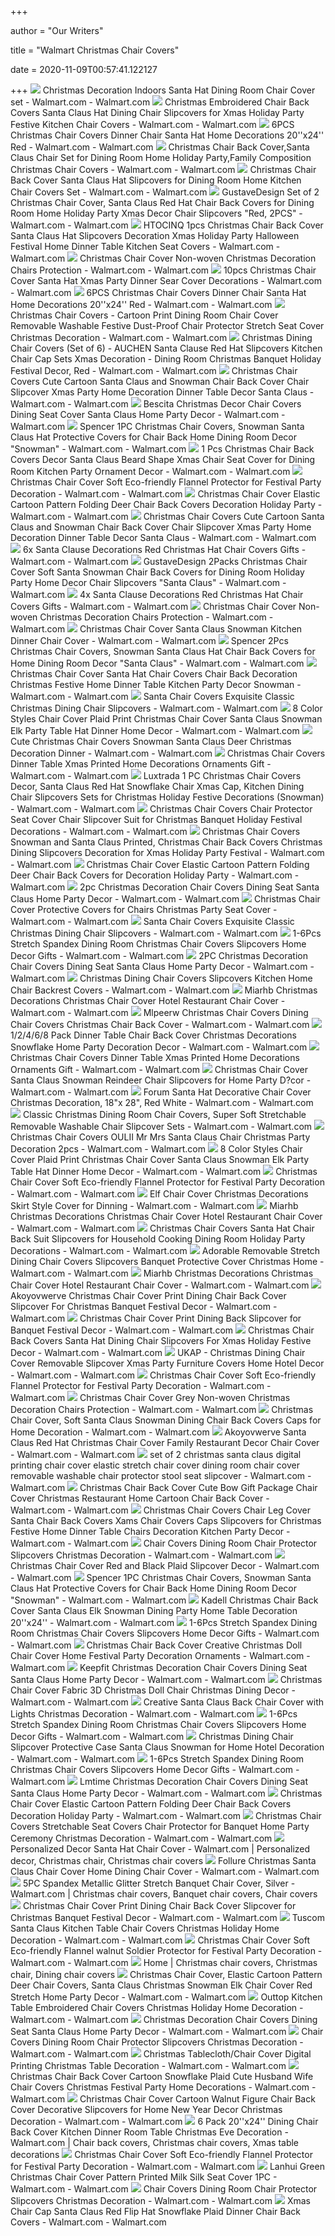 +++
        
author = "Our Writers"
        
title = "Walmart Christmas Chair Covers"
        
date = 2020-11-09T00:57:41.122127
        
+++
[ ![](https://i5.walmartimages.com/asr/a46a9e79-3db4-4edf-8fc8-cdab14fa5dbd_1.0c7cdb905eff9c5f619ca66eef95097a.jpeg?odnWidth=612&odnHeight=612&odnBg=ffffff)](https://i5.walmartimages.com/asr/a46a9e79-3db4-4edf-8fc8-cdab14fa5dbd_1.0c7cdb905eff9c5f619ca66eef95097a.jpeg?odnWidth=612&odnHeight=612&odnBg=ffffff) Christmas Decoration Indoors Santa Hat Dining Room Chair Cover set - Walmart.com  - Walmart.com
[ ![](https://i5.walmartimages.com/asr/a0a7b2ef-79dc-4bc6-b7e6-4678a3daf931_1.27e674a965f59bf2f75f4dda40fd4069.jpeg?odnWidth=612&odnHeight=612&odnBg=ffffff)](https://i5.walmartimages.com/asr/a0a7b2ef-79dc-4bc6-b7e6-4678a3daf931_1.27e674a965f59bf2f75f4dda40fd4069.jpeg?odnWidth=612&odnHeight=612&odnBg=ffffff) Christmas Embroidered Chair Back Covers Santa Claus Hat Dining Chair  Slipcovers for Xmas Holiday Party Festive Kitchen Chair Covers - Walmart.com  - Walmart.com
[ ![](https://i5.walmartimages.com/asr/103b8ca5-373f-41e0-b354-b284d0b5a94d_1.35097f6d62ec1fa77823d96c12cf729d.jpeg?odnWidth=612&odnHeight=612&odnBg=ffffff)](https://i5.walmartimages.com/asr/103b8ca5-373f-41e0-b354-b284d0b5a94d_1.35097f6d62ec1fa77823d96c12cf729d.jpeg?odnWidth=612&odnHeight=612&odnBg=ffffff) 6PCS Christmas Chair Covers Dinner Chair Santa Hat Home Decorations  20''x24'' Red - Walmart.com - Walmart.com
[ ![](https://i5.walmartimages.com/asr/1516a5ca-db01-47b0-9cb9-e8010ca02132.daaa0a0a59cf4f2769025b5074890d3c.jpeg?odnWidth=612&odnHeight=612&odnBg=ffffff)](https://i5.walmartimages.com/asr/1516a5ca-db01-47b0-9cb9-e8010ca02132.daaa0a0a59cf4f2769025b5074890d3c.jpeg?odnWidth=612&odnHeight=612&odnBg=ffffff) Christmas Chair Back Cover,Santa Claus Chair Set for Dining Room Home  Holiday Party,Family Composition Christmas Chair Covers - Walmart.com -  Walmart.com
[ ![](https://i5.walmartimages.com/asr/17feae7f-9d6b-442d-8b88-c727926eb79d_1.f2dc084467c8a276645ca69ee1df0bbd.jpeg?odnWidth=612&odnHeight=612&odnBg=ffffff)](https://i5.walmartimages.com/asr/17feae7f-9d6b-442d-8b88-c727926eb79d_1.f2dc084467c8a276645ca69ee1df0bbd.jpeg?odnWidth=612&odnHeight=612&odnBg=ffffff) Christmas Chair Back Cover Santa Claus Hat Slipcovers for Dining Room Home  Kitchen Chair Covers Set - Walmart.com - Walmart.com
[ ![](https://i5.walmartimages.com/asr/b2fe6c1b-5d7e-465a-a7cc-fe5bb9e32d2a_1.064a34dadf49a7dea5ab15648f4033b7.jpeg?odnWidth=612&odnHeight=612&odnBg=ffffff)](https://i5.walmartimages.com/asr/b2fe6c1b-5d7e-465a-a7cc-fe5bb9e32d2a_1.064a34dadf49a7dea5ab15648f4033b7.jpeg?odnWidth=612&odnHeight=612&odnBg=ffffff) GustaveDesign Set of 2 Christmas Chair Cover, Santa Claus Red Hat Chair  Back Covers for Dining Room Home Holiday Party Xmas Decor Chair Slipcovers  "Red, 2PCS" - Walmart.com - Walmart.com
[ ![](https://i5.walmartimages.com/asr/70ea768e-7db2-4b50-8868-2f3d75216e3d.d2cfc684feceec330077f0463c5a2fae.jpeg?odnWidth=612&odnHeight=612&odnBg=ffffff)](https://i5.walmartimages.com/asr/70ea768e-7db2-4b50-8868-2f3d75216e3d.d2cfc684feceec330077f0463c5a2fae.jpeg?odnWidth=612&odnHeight=612&odnBg=ffffff) HTOCINQ 1pcs Christmas Chair Back Cover Santa Claus Hat Slipcovers  Decoration Xmas Holiday Party Halloween Festival Home Dinner Table Kitchen  Seat Covers - Walmart.com - Walmart.com
[ ![](https://i5.walmartimages.com/asr/45ea4cf9-200e-43bc-afcc-e14da42dc2f5_1.b10e2b677edd8c79332c89edd32411eb.jpeg?odnWidth=612&odnHeight=612&odnBg=ffffff)](https://i5.walmartimages.com/asr/45ea4cf9-200e-43bc-afcc-e14da42dc2f5_1.b10e2b677edd8c79332c89edd32411eb.jpeg?odnWidth=612&odnHeight=612&odnBg=ffffff) Christmas Chair Cover Non-woven Christmas Decoration Chairs Protection -  Walmart.com - Walmart.com
[ ![](https://i5.walmartimages.com/asr/a9fc2a5c-f32c-4155-961b-d6413c912a9a_1.3a7dc8781c64edf8156f1307715006b1.jpeg?odnWidth=612&odnHeight=612&odnBg=ffffff)](https://i5.walmartimages.com/asr/a9fc2a5c-f32c-4155-961b-d6413c912a9a_1.3a7dc8781c64edf8156f1307715006b1.jpeg?odnWidth=612&odnHeight=612&odnBg=ffffff) 10pcs Christmas Chair Cover Santa Hat Xmas Party Dinner Sear Cover  Decorations - Walmart.com - Walmart.com
[ ![](https://i5.walmartimages.com/asr/07af1ff9-d1cd-4526-ae6d-2fc6ab487d3d_1.f6c7467d85b30b1fe027e6db7b446a28.jpeg)](https://i5.walmartimages.com/asr/07af1ff9-d1cd-4526-ae6d-2fc6ab487d3d_1.f6c7467d85b30b1fe027e6db7b446a28.jpeg) 6PCS Christmas Chair Covers Dinner Chair Santa Hat Home Decorations  20''x24'' Red - Walmart.com - Walmart.com
[ ![](https://i5.walmartimages.com/asr/36cecc92-3ce1-4a8e-9a06-0df969fd5929_1.e0aa90c5429511f89954edc11355c1b4.jpeg?odnWidth=612&odnHeight=612&odnBg=ffffff)](https://i5.walmartimages.com/asr/36cecc92-3ce1-4a8e-9a06-0df969fd5929_1.e0aa90c5429511f89954edc11355c1b4.jpeg?odnWidth=612&odnHeight=612&odnBg=ffffff) Christmas Chair Covers - Cartoon Print Dining Room Chair Cover Removable  Washable Festive Dust-Proof Chair Protector Stretch Seat Cover Christmas  Decoration - Walmart.com - Walmart.com
[ ![](https://i5.walmartimages.com/asr/b53d5746-6b85-4bea-9512-1fb5d30dedce_1.5fc550c10ac7cdc1779495bde5449b3a.jpeg?odnWidth=612&odnHeight=612&odnBg=ffffff)](https://i5.walmartimages.com/asr/b53d5746-6b85-4bea-9512-1fb5d30dedce_1.5fc550c10ac7cdc1779495bde5449b3a.jpeg?odnWidth=612&odnHeight=612&odnBg=ffffff) Christmas Dining Chair Covers (Set of 6) - AUCHEN Santa Clause Red Hat  Slipcovers Kitchen Chair Cap Sets Xmas Decoration - Dining Room Christmas  Banquet Holiday Festival Decor, Red - Walmart.com - Walmart.com
[ ![](https://i5.walmartimages.com/asr/0198eec8-996d-4f35-a908-9d87159c0164_1.8070d204f4827ada563357c511d47429.jpeg?odnWidth=612&odnHeight=612&odnBg=ffffff)](https://i5.walmartimages.com/asr/0198eec8-996d-4f35-a908-9d87159c0164_1.8070d204f4827ada563357c511d47429.jpeg?odnWidth=612&odnHeight=612&odnBg=ffffff) Christmas Chair Covers Cute Cartoon Santa Claus and Snowman Chair Back Cover  Chair Slipcover Xmas Party Home Decoration Dinner Table Decor Santa Claus -  Walmart.com - Walmart.com
[ ![](https://i5.walmartimages.com/asr/4565af72-0b6a-42b3-a94d-64e3b2671c47.0d547bd88e92e9c7bae0be92509a0ced.jpeg?odnWidth=612&odnHeight=612&odnBg=ffffff)](https://i5.walmartimages.com/asr/4565af72-0b6a-42b3-a94d-64e3b2671c47.0d547bd88e92e9c7bae0be92509a0ced.jpeg?odnWidth=612&odnHeight=612&odnBg=ffffff) Bescita Christmas Decor Chair Covers Dining Seat Cover Santa Claus Home  Party Decor - Walmart.com - Walmart.com
[ ![](https://i5.walmartimages.com/asr/27a415cd-b311-4cf9-83bb-230a119957b9_1.4badc8a38d603d1d48dad126d2e19460.jpeg?odnWidth=612&odnHeight=612&odnBg=ffffff)](https://i5.walmartimages.com/asr/27a415cd-b311-4cf9-83bb-230a119957b9_1.4badc8a38d603d1d48dad126d2e19460.jpeg?odnWidth=612&odnHeight=612&odnBg=ffffff) Spencer 1PC Christmas Chair Covers, Snowman Santa Claus Hat Protective  Covers for Chair Back Home Dining Room Decor "Snowman" - Walmart.com -  Walmart.com
[ ![](https://i5.walmartimages.com/asr/27fb1096-4831-4bfc-9c6b-dc2fd2520113_1.a09f709bb1e28e6f5e6ee123a75a5bf9.jpeg?odnWidth=612&odnHeight=612&odnBg=ffffff)](https://i5.walmartimages.com/asr/27fb1096-4831-4bfc-9c6b-dc2fd2520113_1.a09f709bb1e28e6f5e6ee123a75a5bf9.jpeg?odnWidth=612&odnHeight=612&odnBg=ffffff) 1 Pcs Christmas Chair Back Covers Decor Santa Claus Beard Shape Xmas Chair  Seat Cover for Dining Room Kitchen Party Ornament Decor - Walmart.com -  Walmart.com
[ ![](https://i5.walmartimages.com/asr/7e960bcd-000f-46fc-a75e-36fb0765644f.d5cce110cd266e158ee627414269b81a.jpeg?odnWidth=612&odnHeight=612&odnBg=ffffff)](https://i5.walmartimages.com/asr/7e960bcd-000f-46fc-a75e-36fb0765644f.d5cce110cd266e158ee627414269b81a.jpeg?odnWidth=612&odnHeight=612&odnBg=ffffff) Christmas Chair Cover Soft Eco-friendly Flannel Protector for Festival  Party Decoration - Walmart.com - Walmart.com
[ ![](https://i5.walmartimages.com/asr/d051ae55-8abe-44f6-b661-f6bd6c07d8fb_1.02a7c19ace5bbe444b44dc35c6f05638.jpeg?odnWidth=612&odnHeight=612&odnBg=ffffff)](https://i5.walmartimages.com/asr/d051ae55-8abe-44f6-b661-f6bd6c07d8fb_1.02a7c19ace5bbe444b44dc35c6f05638.jpeg?odnWidth=612&odnHeight=612&odnBg=ffffff) Christmas Chair Cover Elastic Cartoon Pattern Folding Deer Chair Back Covers  Decoration Holiday Party - Walmart.com - Walmart.com
[ ![](https://i5.walmartimages.com/asr/0f56edb1-3a12-4f48-bd54-97d3e8cf1363_1.5978eb447f29d348c5af9df389e4b73d.jpeg?odnWidth=612&odnHeight=612&odnBg=ffffff)](https://i5.walmartimages.com/asr/0f56edb1-3a12-4f48-bd54-97d3e8cf1363_1.5978eb447f29d348c5af9df389e4b73d.jpeg?odnWidth=612&odnHeight=612&odnBg=ffffff) Christmas Chair Covers Cute Cartoon Santa Claus and Snowman Chair Back Cover  Chair Slipcover Xmas Party Home Decoration Dinner Table Decor Santa Claus -  Walmart.com - Walmart.com
[ ![](https://i5.walmartimages.com/asr/7ab791af-0dfa-47b6-aa5b-89e5ab28b5a2_1.fa3c65a52ded2e70d476032092a3ff8b.jpeg)](https://i5.walmartimages.com/asr/7ab791af-0dfa-47b6-aa5b-89e5ab28b5a2_1.fa3c65a52ded2e70d476032092a3ff8b.jpeg) 6x Santa Clause Decorations Red Christmas Hat Chair Covers Gifts - Walmart.com  - Walmart.com
[ ![](https://i5.walmartimages.com/asr/5512eca7-92fe-4264-a0eb-a2d56d2099a5_1.eb773268cd898d19962ad4a3dc909c3b.jpeg?odnWidth=612&odnHeight=612&odnBg=ffffff)](https://i5.walmartimages.com/asr/5512eca7-92fe-4264-a0eb-a2d56d2099a5_1.eb773268cd898d19962ad4a3dc909c3b.jpeg?odnWidth=612&odnHeight=612&odnBg=ffffff) GustaveDesign 2Packs Christmas Chair Cover Soft Santa Snowman Chair Back  Covers for Dining Room Holiday Party Home Decor Chair Slipcovers "Santa  Claus" - Walmart.com - Walmart.com
[ ![](https://i5.walmartimages.com/asr/2bb03148-d279-4222-bf3f-84a425ff7447_1.d19ba614146951064c67e36a2bcc317f.jpeg?odnWidth=612&odnHeight=612&odnBg=ffffff)](https://i5.walmartimages.com/asr/2bb03148-d279-4222-bf3f-84a425ff7447_1.d19ba614146951064c67e36a2bcc317f.jpeg?odnWidth=612&odnHeight=612&odnBg=ffffff) 4x Santa Clause Decorations Red Christmas Hat Chair Covers Gifts - Walmart.com  - Walmart.com
[ ![](https://i5.walmartimages.com/asr/3da855a3-f296-449f-be33-14126e8bb6e4_1.2ab6acdc929de873fcde0d76c6c97eb9.jpeg?odnWidth=612&odnHeight=612&odnBg=ffffff)](https://i5.walmartimages.com/asr/3da855a3-f296-449f-be33-14126e8bb6e4_1.2ab6acdc929de873fcde0d76c6c97eb9.jpeg?odnWidth=612&odnHeight=612&odnBg=ffffff) Christmas Chair Cover Non-woven Christmas Decoration Chairs Protection -  Walmart.com - Walmart.com
[ ![](https://i5.walmartimages.com/asr/1ab10f7a-9e04-44b5-a7e8-15801f0bb8d7.575654dea43dee12427afd4e3b20b1a5.jpeg?odnWidth=612&odnHeight=612&odnBg=ffffff)](https://i5.walmartimages.com/asr/1ab10f7a-9e04-44b5-a7e8-15801f0bb8d7.575654dea43dee12427afd4e3b20b1a5.jpeg?odnWidth=612&odnHeight=612&odnBg=ffffff) Christmas Chair Cover Santa Claus Snowman Kitchen Dinner Chair Cover -  Walmart.com - Walmart.com
[ ![](https://i5.walmartimages.com/asr/767470ba-4617-4312-b23b-b1e8dd026cfe_1.b7dd5f0e346d5a2f9298352ddc8816ed.jpeg?odnWidth=2000&odnHeight=2000&odnBg=ffffff)](https://i5.walmartimages.com/asr/767470ba-4617-4312-b23b-b1e8dd026cfe_1.b7dd5f0e346d5a2f9298352ddc8816ed.jpeg?odnWidth=2000&odnHeight=2000&odnBg=ffffff) Spencer 2Pcs Christmas Chair Covers, Snowman Santa Claus Hat Chair Back  Covers for Home Dining Room Decor "Santa Claus" - Walmart.com - Walmart.com
[ ![](https://i5.walmartimages.com/asr/546d43c4-287d-4c16-bcc8-0b2071cf4dbe_1.6c2d7a1227b8b24852bbcbb70ca8cc34.jpeg?odnWidth=612&odnHeight=612&odnBg=ffffff)](https://i5.walmartimages.com/asr/546d43c4-287d-4c16-bcc8-0b2071cf4dbe_1.6c2d7a1227b8b24852bbcbb70ca8cc34.jpeg?odnWidth=612&odnHeight=612&odnBg=ffffff) Christmas Chair Cover Santa Hat Chair Covers Chair Back Decoration Christmas  Festive Home Dinner Table Kitchen Party Decor Snowman - Walmart.com -  Walmart.com
[ ![](https://i5.walmartimages.com/asr/32d7cbe6-5611-413f-8e43-cf22c2727103.b6b91645114144f0968cd5a98c181516.jpeg?odnWidth=612&odnHeight=612&odnBg=ffffff)](https://i5.walmartimages.com/asr/32d7cbe6-5611-413f-8e43-cf22c2727103.b6b91645114144f0968cd5a98c181516.jpeg?odnWidth=612&odnHeight=612&odnBg=ffffff) Santa Chair Covers Exquisite Classic Christmas Dining Chair Slipcovers -  Walmart.com - Walmart.com
[ ![](https://i5.walmartimages.com/asr/e3c0a7a6-cc29-439a-a4bb-9e0f581795fc_1.7e33978bb1a8730adfb3aff480cd1dbf.jpeg?odnWidth=612&odnHeight=612&odnBg=ffffff)](https://i5.walmartimages.com/asr/e3c0a7a6-cc29-439a-a4bb-9e0f581795fc_1.7e33978bb1a8730adfb3aff480cd1dbf.jpeg?odnWidth=612&odnHeight=612&odnBg=ffffff) 8 Color Styles Chair Cover Plaid Print Christmas Chair Cover Santa Claus  Snowman Elk Party Table Hat Dinner Home Decor - Walmart.com - Walmart.com
[ ![](https://i5.walmartimages.com/asr/7501f64c-5719-4574-aa0a-107252133e49_1.6eeecff4882a1446c42395c504bd6d58.jpeg?odnWidth=612&odnHeight=612&odnBg=ffffff)](https://i5.walmartimages.com/asr/7501f64c-5719-4574-aa0a-107252133e49_1.6eeecff4882a1446c42395c504bd6d58.jpeg?odnWidth=612&odnHeight=612&odnBg=ffffff) Cute Christmas Chair Covers Snowman Santa Claus Deer Christmas Decoration  Dinner - Walmart.com - Walmart.com
[ ![](https://i5.walmartimages.com/asr/50c1e921-0b51-40cd-8c96-4b0cea04a336.78b88d4c8d308bbb10a571d1c9975cee.jpeg?odnWidth=612&odnHeight=612&odnBg=ffffff)](https://i5.walmartimages.com/asr/50c1e921-0b51-40cd-8c96-4b0cea04a336.78b88d4c8d308bbb10a571d1c9975cee.jpeg?odnWidth=612&odnHeight=612&odnBg=ffffff) Christmas Chair Covers Dinner Table Xmas Printed Home Decorations Ornaments  Gift - Walmart.com - Walmart.com
[ ![](https://i5.walmartimages.com/asr/a15c38cc-751a-4592-91da-6e31c868750d_1.a919db746870783198a4e8985b68d4eb.jpeg?odnWidth=612&odnHeight=612&odnBg=ffffff)](https://i5.walmartimages.com/asr/a15c38cc-751a-4592-91da-6e31c868750d_1.a919db746870783198a4e8985b68d4eb.jpeg?odnWidth=612&odnHeight=612&odnBg=ffffff) Luxtrada 1 PC Christmas Chair Covers Decor, Santa Claus Red Hat Snowflake Chair  Xmas Cap, Kitchen Dining Chair Slipcovers Sets for Christmas Holiday  Festive Decorations (Snowman) - Walmart.com - Walmart.com
[ ![](https://i5.walmartimages.com/asr/33a5ce19-482c-4c7d-9a09-db76ceefc919.ae7ed451dde808ce9afda4e9df88606d.jpeg?odnWidth=612&odnHeight=612&odnBg=ffffff)](https://i5.walmartimages.com/asr/33a5ce19-482c-4c7d-9a09-db76ceefc919.ae7ed451dde808ce9afda4e9df88606d.jpeg?odnWidth=612&odnHeight=612&odnBg=ffffff) Christmas Chair Covers Chair Protector Seat Cover Chair Slipcover Suit for  Christmas Banquet Holiday Festival Decorations - Walmart.com - Walmart.com
[ ![](https://i5.walmartimages.com/asr/833f20b4-644e-4734-86d2-6de6941f2e50_1.b4f9d400fe068ac7cfb94619efa5d894.jpeg?odnWidth=612&odnHeight=612&odnBg=ffffff)](https://i5.walmartimages.com/asr/833f20b4-644e-4734-86d2-6de6941f2e50_1.b4f9d400fe068ac7cfb94619efa5d894.jpeg?odnWidth=612&odnHeight=612&odnBg=ffffff) Christmas Chair Covers Snowman and Santa Claus Printed, Christmas Chair  Back Covers Christmas Dining Slipcovers Decoration for Xmas Holiday Party  Festival - Walmart.com - Walmart.com
[ ![](https://i5.walmartimages.com/asr/a995abdd-6056-4c7c-ba5d-61753a95f9d9.8b78340f86ba1a16cf6b05dced862949.jpeg?odnWidth=612&odnHeight=612&odnBg=ffffff)](https://i5.walmartimages.com/asr/a995abdd-6056-4c7c-ba5d-61753a95f9d9.8b78340f86ba1a16cf6b05dced862949.jpeg?odnWidth=612&odnHeight=612&odnBg=ffffff) Christmas Chair Cover Elastic Cartoon Pattern Folding Deer Chair Back Covers  for Decoration Holiday Party - Walmart.com - Walmart.com
[ ![](https://i5.walmartimages.com/asr/14240de8-3a06-4aea-98d6-cd74bb019464_1.25290b9afb2049725502fbf1854f0a3e.jpeg?odnWidth=612&odnHeight=612&odnBg=ffffff)](https://i5.walmartimages.com/asr/14240de8-3a06-4aea-98d6-cd74bb019464_1.25290b9afb2049725502fbf1854f0a3e.jpeg?odnWidth=612&odnHeight=612&odnBg=ffffff) 2pc Christmas Decoration Chair Covers Dining Seat Santa Claus Home Party  Decor - Walmart.com - Walmart.com
[ ![](https://i5.walmartimages.com/asr/be7faab6-4cbf-4669-b18d-fac42a1e2a5f_1.ec349d10a40dc7cf7899baa0cddf39f4.jpeg?odnWidth=612&odnHeight=612&odnBg=ffffff)](https://i5.walmartimages.com/asr/be7faab6-4cbf-4669-b18d-fac42a1e2a5f_1.ec349d10a40dc7cf7899baa0cddf39f4.jpeg?odnWidth=612&odnHeight=612&odnBg=ffffff) Christmas Chair Cover Protective Covers for Chairs Christmas Party Seat  Cover - Walmart.com - Walmart.com
[ ![](https://i5.walmartimages.com/asr/583f9dff-6b00-4baa-9166-a673a9f0de05.d8ee545cd8d3bffbd0832107c63dba10.jpeg?odnWidth=612&odnHeight=612&odnBg=ffffff)](https://i5.walmartimages.com/asr/583f9dff-6b00-4baa-9166-a673a9f0de05.d8ee545cd8d3bffbd0832107c63dba10.jpeg?odnWidth=612&odnHeight=612&odnBg=ffffff) Santa Chair Covers Exquisite Classic Christmas Dining Chair Slipcovers -  Walmart.com - Walmart.com
[ ![](https://i5.walmartimages.com/asr/ca7352d0-e709-45f2-80cd-d24417742f0b.1e555c1ef0e3a01e89d08e1ffce55001.jpeg?odnWidth=612&odnHeight=612&odnBg=ffffff)](https://i5.walmartimages.com/asr/ca7352d0-e709-45f2-80cd-d24417742f0b.1e555c1ef0e3a01e89d08e1ffce55001.jpeg?odnWidth=612&odnHeight=612&odnBg=ffffff) 1-6Pcs Stretch Spandex Dining Room Christmas Chair Covers Slipcovers Home  Decor Gifts - Walmart.com - Walmart.com
[ ![](https://i5.walmartimages.com/asr/80d6e251-3893-4445-a903-c12defaf2e74.022da7c4ba7d950ee17ff29ef3dc8d61.jpeg?odnWidth=612&odnHeight=612&odnBg=ffffff)](https://i5.walmartimages.com/asr/80d6e251-3893-4445-a903-c12defaf2e74.022da7c4ba7d950ee17ff29ef3dc8d61.jpeg?odnWidth=612&odnHeight=612&odnBg=ffffff) 2PC Christmas Decoration Chair Covers Dining Seat Santa Claus Home Party  Decor - Walmart.com - Walmart.com
[ ![](https://i5.walmartimages.com/asr/b4baf3fb-83c5-4007-9307-d693d3398d51_1.cc2abdd549f2e8559f356bed64c52678.jpeg?odnWidth=612&odnHeight=612&odnBg=ffffff)](https://i5.walmartimages.com/asr/b4baf3fb-83c5-4007-9307-d693d3398d51_1.cc2abdd549f2e8559f356bed64c52678.jpeg?odnWidth=612&odnHeight=612&odnBg=ffffff) Christmas Dining Chair Covers Slipcovers Kitchen Home Chair Backrest Covers  - Walmart.com - Walmart.com
[ ![](https://i5.walmartimages.com/asr/43a8da9c-92fa-4123-9dfc-b1fb7714c624.a8fb084e9e841dbe3b835b62229d83f4.jpeg?odnWidth=612&odnHeight=612&odnBg=ffffff)](https://i5.walmartimages.com/asr/43a8da9c-92fa-4123-9dfc-b1fb7714c624.a8fb084e9e841dbe3b835b62229d83f4.jpeg?odnWidth=612&odnHeight=612&odnBg=ffffff) Miarhb Christmas Decorations Christmas Chair Cover Hotel Restaurant Chair  Cover - Walmart.com - Walmart.com
[ ![](https://i5.walmartimages.com/asr/62566a7a-a1d1-4534-a931-87fa7bd3e57c.446e561838f41c068f89e603f010abce.jpeg?odnWidth=612&odnHeight=612&odnBg=ffffff)](https://i5.walmartimages.com/asr/62566a7a-a1d1-4534-a931-87fa7bd3e57c.446e561838f41c068f89e603f010abce.jpeg?odnWidth=612&odnHeight=612&odnBg=ffffff) Mlpeerw Christmas Chair Covers Dining Chair Covers Christmas Chair Back  Cover - Walmart.com - Walmart.com
[ ![](https://i5.walmartimages.com/asr/6b332249-dff9-4abb-89fe-f762816d739a.a1e0ee867f755f762379b6f387afd400.jpeg?odnWidth=612&odnHeight=612&odnBg=ffffff)](https://i5.walmartimages.com/asr/6b332249-dff9-4abb-89fe-f762816d739a.a1e0ee867f755f762379b6f387afd400.jpeg?odnWidth=612&odnHeight=612&odnBg=ffffff) 1/2/4/6/8 Pack Dinner Table Chair Back Cover Christmas Decorations  Snowflake Home Party Decoration Decor - Walmart.com - Walmart.com
[ ![](https://i5.walmartimages.com/asr/95b57c71-8033-4a18-8c72-c67929ded739.cfb1a6f4c319c0d3071d63205b07c16f.jpeg?odnWidth=612&odnHeight=612&odnBg=ffffff)](https://i5.walmartimages.com/asr/95b57c71-8033-4a18-8c72-c67929ded739.cfb1a6f4c319c0d3071d63205b07c16f.jpeg?odnWidth=612&odnHeight=612&odnBg=ffffff) Christmas Chair Covers Dinner Table Xmas Printed Home Decorations Ornaments  Gift - Walmart.com - Walmart.com
[ ![](https://i5.walmartimages.com/asr/0c39156d-b58a-4198-8b96-964b02ca9492.a80e7eac2c51d83af4834402f3539c35.jpeg?odnWidth=612&odnHeight=612&odnBg=ffffff)](https://i5.walmartimages.com/asr/0c39156d-b58a-4198-8b96-964b02ca9492.a80e7eac2c51d83af4834402f3539c35.jpeg?odnWidth=612&odnHeight=612&odnBg=ffffff) Christmas Chair Cover Santa Claus Snowman Reindeer Chair Slipcovers for  Home Party D?cor - Walmart.com - Walmart.com
[ ![](https://i5.walmartimages.com/asr/c74dc1be-ffaf-467b-b452-49fc22e928b8_1.80aa59ac6fe4cf5922445a845811e74a.jpeg)](https://i5.walmartimages.com/asr/c74dc1be-ffaf-467b-b452-49fc22e928b8_1.80aa59ac6fe4cf5922445a845811e74a.jpeg) Forum Santa Hat Decorative Chair Cover Christmas Decoration, 18"x 28", Red  White - Walmart.com - Walmart.com
[ ![](https://i5.walmartimages.com/asr/128757ba-ab19-4ada-ab97-8b5184a89b87.576b8444d783a5d366334084ea96bceb.jpeg?odnWidth=612&odnHeight=612&odnBg=ffffff)](https://i5.walmartimages.com/asr/128757ba-ab19-4ada-ab97-8b5184a89b87.576b8444d783a5d366334084ea96bceb.jpeg?odnWidth=612&odnHeight=612&odnBg=ffffff) Classic Christmas Dining Room Chair Covers, Super Soft Stretchable  Removable Washable Chair Slipcover Sets - Walmart.com - Walmart.com
[ ![](https://i5.walmartimages.com/asr/d07af325-edf7-4af0-885d-4a49c9ee1a24_1.9b40fe7b86fd248118085a1a12306e41.jpeg?odnWidth=612&odnHeight=612&odnBg=ffffff)](https://i5.walmartimages.com/asr/d07af325-edf7-4af0-885d-4a49c9ee1a24_1.9b40fe7b86fd248118085a1a12306e41.jpeg?odnWidth=612&odnHeight=612&odnBg=ffffff) Christmas Chair Covers OULII Mr Mrs Santa Claus Chair Christmas Party  Decoration 2pcs - Walmart.com - Walmart.com
[ ![](https://i5.walmartimages.com/asr/e12f5b67-f7ca-446b-a395-3a8b64dec039.96ca63ba28d422e57cb1e3969e46c454.jpeg?odnWidth=612&odnHeight=612&odnBg=ffffff)](https://i5.walmartimages.com/asr/e12f5b67-f7ca-446b-a395-3a8b64dec039.96ca63ba28d422e57cb1e3969e46c454.jpeg?odnWidth=612&odnHeight=612&odnBg=ffffff) 8 Color Styles Chair Cover Plaid Print Christmas Chair Cover Santa Claus  Snowman Elk Party Table Hat Dinner Home Decor - Walmart.com - Walmart.com
[ ![](https://i5.walmartimages.com/asr/6feb5c1f-02e5-4e13-b730-d162459133f9.75e8a1ebec8acb1799b3f17887103dac.jpeg?odnWidth=612&odnHeight=612&odnBg=ffffff)](https://i5.walmartimages.com/asr/6feb5c1f-02e5-4e13-b730-d162459133f9.75e8a1ebec8acb1799b3f17887103dac.jpeg?odnWidth=612&odnHeight=612&odnBg=ffffff) Christmas Chair Cover Soft Eco-friendly Flannel Protector for Festival  Party Decoration - Walmart.com - Walmart.com
[ ![](https://i5.walmartimages.com/asr/b6945843-3607-4a11-ad75-c1192cb0a564_1.34bbd748979bd640751ab6e99e12bf46.jpeg?odnWidth=612&odnHeight=612&odnBg=ffffff)](https://i5.walmartimages.com/asr/b6945843-3607-4a11-ad75-c1192cb0a564_1.34bbd748979bd640751ab6e99e12bf46.jpeg?odnWidth=612&odnHeight=612&odnBg=ffffff) Elf Chair Cover Christmas Decorations Skirt Style Cover for Dinning -  Walmart.com - Walmart.com
[ ![](https://i5.walmartimages.com/asr/f8c3db6a-d2c5-485d-8320-56186ee427c0.c85a376d3ce98f465b03a9525d4a0d74.jpeg?odnWidth=612&odnHeight=612&odnBg=ffffff)](https://i5.walmartimages.com/asr/f8c3db6a-d2c5-485d-8320-56186ee427c0.c85a376d3ce98f465b03a9525d4a0d74.jpeg?odnWidth=612&odnHeight=612&odnBg=ffffff) Miarhb Christmas Decorations Christmas Chair Cover Hotel Restaurant Chair  Cover - Walmart.com - Walmart.com
[ ![](https://i5.walmartimages.com/asr/cfd0b81b-c8f2-42ba-a926-a1c34446d772.c7b2972da8a6193a9d6dcc63d2c26490.jpeg?odnWidth=612&odnHeight=612&odnBg=ffffff)](https://i5.walmartimages.com/asr/cfd0b81b-c8f2-42ba-a926-a1c34446d772.c7b2972da8a6193a9d6dcc63d2c26490.jpeg?odnWidth=612&odnHeight=612&odnBg=ffffff) Christmas Chair Covers Santa Hat Chair Back Suit Slipcovers for Household  Cooking Dining Room Holiday Party Decorations - Walmart.com - Walmart.com
[ ![](https://i5.walmartimages.com/asr/97fd114d-e954-450e-9ca8-2fd8faeaac0a.a04372efbe07385d7a16f886e7248f49.jpeg?odnWidth=612&odnHeight=612&odnBg=ffffff)](https://i5.walmartimages.com/asr/97fd114d-e954-450e-9ca8-2fd8faeaac0a.a04372efbe07385d7a16f886e7248f49.jpeg?odnWidth=612&odnHeight=612&odnBg=ffffff) Adorable Removable Stretch Dining Chair Covers Slipcovers Banquet  Protective Cover Christmas Home - Walmart.com - Walmart.com
[ ![](https://i5.walmartimages.com/asr/756fdf0a-7182-4256-8798-9d398e60ca4a.4a81c17ca49ec25ee3ddd10470256eb1.jpeg?odnWidth=612&odnHeight=612&odnBg=ffffff)](https://i5.walmartimages.com/asr/756fdf0a-7182-4256-8798-9d398e60ca4a.4a81c17ca49ec25ee3ddd10470256eb1.jpeg?odnWidth=612&odnHeight=612&odnBg=ffffff) Miarhb Christmas Decorations Christmas Chair Cover Hotel Restaurant Chair  Cover - Walmart.com - Walmart.com
[ ![](https://i5.walmartimages.com/asr/2fc75bdd-e800-4128-bc62-f28874fcf0b8.a8b22b4f851cdf1f9fdd45ea9a7a1a70.jpeg?odnWidth=612&odnHeight=612&odnBg=ffffff)](https://i5.walmartimages.com/asr/2fc75bdd-e800-4128-bc62-f28874fcf0b8.a8b22b4f851cdf1f9fdd45ea9a7a1a70.jpeg?odnWidth=612&odnHeight=612&odnBg=ffffff) Akoyovwerve Christmas Chair Cover Print Dining Chair Back Cover Slipcover  For Christmas Banquet Festival Decor - Walmart.com - Walmart.com
[ ![](https://i5.walmartimages.com/asr/e4705bce-2a1e-4d91-8d69-d7c714caf4a9.467521ccba622083001efa764edad1c6.jpeg?odnWidth=612&odnHeight=612&odnBg=ffffff)](https://i5.walmartimages.com/asr/e4705bce-2a1e-4d91-8d69-d7c714caf4a9.467521ccba622083001efa764edad1c6.jpeg?odnWidth=612&odnHeight=612&odnBg=ffffff) Christmas Chair Cover Print Dining Back Slipcover for Banquet Festival  Decor - Walmart.com - Walmart.com
[ ![](https://i5.walmartimages.com/asr/b7cfef8c-ff98-40bf-b7f6-c626662cee32_1.d8cef2484b2698f5f562119e5decf016.jpeg?odnWidth=612&odnHeight=612&odnBg=ffffff)](https://i5.walmartimages.com/asr/b7cfef8c-ff98-40bf-b7f6-c626662cee32_1.d8cef2484b2698f5f562119e5decf016.jpeg?odnWidth=612&odnHeight=612&odnBg=ffffff) Christmas Chair Back Covers Santa Hat Dining Chair Slipcovers For Xmas  Holiday Festive Decor - Walmart.com - Walmart.com
[ ![](https://i5.walmartimages.com/asr/baea4aa9-c7c0-4488-bf3c-283a74d8c219.8cf5f35e210b97ed991bf2562500e481.jpeg?odnWidth=612&odnHeight=612&odnBg=ffffff)](https://i5.walmartimages.com/asr/baea4aa9-c7c0-4488-bf3c-283a74d8c219.8cf5f35e210b97ed991bf2562500e481.jpeg?odnWidth=612&odnHeight=612&odnBg=ffffff) UKAP - Christmas Dining Chair Cover Removable Slipcover Xmas Party  Furniture Covers Home Hotel Decor - Walmart.com - Walmart.com
[ ![](https://i5.walmartimages.com/asr/ba5773ef-eded-4cff-a36c-7dd314d1c21d.9717faa1461ead338766cf1897a8145b.jpeg?odnWidth=612&odnHeight=612&odnBg=ffffff)](https://i5.walmartimages.com/asr/ba5773ef-eded-4cff-a36c-7dd314d1c21d.9717faa1461ead338766cf1897a8145b.jpeg?odnWidth=612&odnHeight=612&odnBg=ffffff) Christmas Chair Cover Soft Eco-friendly Flannel Protector for Festival  Party Decoration - Walmart.com - Walmart.com
[ ![](https://i5.walmartimages.com/asr/a172718d-9cfd-4405-bc05-c58eb72939b3_1.e4317fc14f3c02574bba9847ed7b23e4.jpeg?odnWidth=612&odnHeight=612&odnBg=ffffff)](https://i5.walmartimages.com/asr/a172718d-9cfd-4405-bc05-c58eb72939b3_1.e4317fc14f3c02574bba9847ed7b23e4.jpeg?odnWidth=612&odnHeight=612&odnBg=ffffff) Christmas Chair Cover Grey Non-woven Christmas Decoration Chairs Protection  - Walmart.com - Walmart.com
[ ![](https://i5.walmartimages.com/asr/a6d8cde4-7974-4e8d-ae4e-ef7b196ec11e.df4f24e000d7857dde1ede10c356a83a.jpeg?odnWidth=612&odnHeight=612&odnBg=ffffff)](https://i5.walmartimages.com/asr/a6d8cde4-7974-4e8d-ae4e-ef7b196ec11e.df4f24e000d7857dde1ede10c356a83a.jpeg?odnWidth=612&odnHeight=612&odnBg=ffffff) Christmas Chair Cover, Soft Santa Claus Snowman Dining Chair Back Covers  Caps for Home Decoration - Walmart.com - Walmart.com
[ ![](https://i5.walmartimages.com/asr/9bac950f-87ff-40ec-a6ca-602a19e691bb.c3678d9c8cd17cf2ff74f41d48700538.jpeg?odnWidth=612&odnHeight=612&odnBg=ffffff)](https://i5.walmartimages.com/asr/9bac950f-87ff-40ec-a6ca-602a19e691bb.c3678d9c8cd17cf2ff74f41d48700538.jpeg?odnWidth=612&odnHeight=612&odnBg=ffffff) Akoyovwerve Santa Claus Red Hat Christmas Chair Cover Family Restaurant  Decor Chair Cover - Walmart.com - Walmart.com
[ ![](https://i5.walmartimages.com/asr/c72cb01d-4f56-4c0e-9dd8-083957356029_1.67796209586aa30868a6a7a0759b60fe.jpeg?odnWidth=612&odnHeight=612&odnBg=ffffff)](https://i5.walmartimages.com/asr/c72cb01d-4f56-4c0e-9dd8-083957356029_1.67796209586aa30868a6a7a0759b60fe.jpeg?odnWidth=612&odnHeight=612&odnBg=ffffff) set of 2 christmas santa claus digital printing chair cover elastic stretch chair  cover dining room chair cover removable washable chair protector stool seat  slipcover - Walmart.com - Walmart.com
[ ![](https://i5.walmartimages.com/asr/880a08f2-0860-4c13-b33b-11b3e080e3cc.fa221a5251d46e259ef7097d40431b18.jpeg?odnWidth=612&odnHeight=612&odnBg=ffffff)](https://i5.walmartimages.com/asr/880a08f2-0860-4c13-b33b-11b3e080e3cc.fa221a5251d46e259ef7097d40431b18.jpeg?odnWidth=612&odnHeight=612&odnBg=ffffff) Christmas Chair Back Cover Cute Bow Gift Package Chair Cover Christmas  Restaurant Home Cartoon Chair Back Cover - Walmart.com - Walmart.com
[ ![](https://i5.walmartimages.com/asr/ad815402-8c70-4374-ba15-7d2752804c46_1.d2af23d1dfd461a502c43c5fc7850a10.jpeg?odnWidth=612&odnHeight=612&odnBg=ffffff)](https://i5.walmartimages.com/asr/ad815402-8c70-4374-ba15-7d2752804c46_1.d2af23d1dfd461a502c43c5fc7850a10.jpeg?odnWidth=612&odnHeight=612&odnBg=ffffff) Christmas Chair Covers Chair Leg Cover Santa Chair Back Covers Xams Chair  Covers Caps Slipcovers for Christmas Festive Home Dinner Table Chairs  Decoration Kitchen Party Decor - Walmart.com - Walmart.com
[ ![](https://i5.walmartimages.com/asr/67f7e5fa-ee5c-4dcd-aef9-62c63b12a5ae.f7194b3207ea683910c5c67cc5ca0c27.jpeg?odnWidth=612&odnHeight=612&odnBg=ffffff)](https://i5.walmartimages.com/asr/67f7e5fa-ee5c-4dcd-aef9-62c63b12a5ae.f7194b3207ea683910c5c67cc5ca0c27.jpeg?odnWidth=612&odnHeight=612&odnBg=ffffff) Chair Covers Dining Room Chair Protector Slipcovers Christmas Decoration -  Walmart.com - Walmart.com
[ ![](https://i5.walmartimages.com/asr/7f0781ac-5c66-4629-85b7-0f0d5276f6ef.f4065fa2c1d01ed616e49f6fbade231b.jpeg?odnWidth=612&odnHeight=612&odnBg=ffffff)](https://i5.walmartimages.com/asr/7f0781ac-5c66-4629-85b7-0f0d5276f6ef.f4065fa2c1d01ed616e49f6fbade231b.jpeg?odnWidth=612&odnHeight=612&odnBg=ffffff) Christmas Chair Cover Red and Black Plaid Slipcover Decor - Walmart.com -  Walmart.com
[ ![](https://i5.walmartimages.com/asr/bb35aecf-b76d-41d7-a111-bac0606855d9_1.2139b12eaad51c38d94d67a9993b418b.jpeg)](https://i5.walmartimages.com/asr/bb35aecf-b76d-41d7-a111-bac0606855d9_1.2139b12eaad51c38d94d67a9993b418b.jpeg) Spencer 1PC Christmas Chair Covers, Snowman Santa Claus Hat Protective  Covers for Chair Back Home Dining Room Decor "Snowman" - Walmart.com -  Walmart.com
[ ![](https://i5.walmartimages.com/asr/f9804077-c781-4524-bcc8-38cfcdb391f1_1.79e8ff8fc09bfa62a404dbddcf923b60.jpeg?odnWidth=612&odnHeight=612&odnBg=ffffff)](https://i5.walmartimages.com/asr/f9804077-c781-4524-bcc8-38cfcdb391f1_1.79e8ff8fc09bfa62a404dbddcf923b60.jpeg?odnWidth=612&odnHeight=612&odnBg=ffffff) Kadell Christmas Chair Back Cover Santa Claus Elk Snowman Dining Party Home  Table Decoration 20''x24'' - Walmart.com - Walmart.com
[ ![](https://i5.walmartimages.com/asr/079702ae-0417-440b-94d7-4f8ba21025d6.d29b1c693e0bc1b480c777bdbd281c1d.jpeg?odnWidth=612&odnHeight=612&odnBg=ffffff)](https://i5.walmartimages.com/asr/079702ae-0417-440b-94d7-4f8ba21025d6.d29b1c693e0bc1b480c777bdbd281c1d.jpeg?odnWidth=612&odnHeight=612&odnBg=ffffff) 1-6Pcs Stretch Spandex Dining Room Christmas Chair Covers Slipcovers Home  Decor Gifts - Walmart.com - Walmart.com
[ ![](https://i5.walmartimages.com/asr/46e0c204-6cb4-4d83-b27d-360909805bd0.644d2b7fb9b0348c817e51b9c2b69903.jpeg?odnWidth=612&odnHeight=612&odnBg=ffffff)](https://i5.walmartimages.com/asr/46e0c204-6cb4-4d83-b27d-360909805bd0.644d2b7fb9b0348c817e51b9c2b69903.jpeg?odnWidth=612&odnHeight=612&odnBg=ffffff) Christmas Chair Back Cover Creative Christmas Doll Chair Cover Home  Festival Party Decoration Ornaments - Walmart.com - Walmart.com
[ ![](https://i5.walmartimages.com/asr/04f7b058-790c-476c-9a5e-007316eeb573.588766b14d696323a0d0d88a50b5b2f0.jpeg?odnWidth=612&odnHeight=612&odnBg=ffffff)](https://i5.walmartimages.com/asr/04f7b058-790c-476c-9a5e-007316eeb573.588766b14d696323a0d0d88a50b5b2f0.jpeg?odnWidth=612&odnHeight=612&odnBg=ffffff) Keepfit Christmas Decoration Chair Covers Dining Seat Santa Claus Home  Party Decor - Walmart.com - Walmart.com
[ ![](https://i5.walmartimages.com/asr/f7644ff5-008c-4af8-972e-ae189b146a67_1.720e36ebfad40f74713cf2836aa7bab2.jpeg?odnWidth=612&odnHeight=612&odnBg=ffffff)](https://i5.walmartimages.com/asr/f7644ff5-008c-4af8-972e-ae189b146a67_1.720e36ebfad40f74713cf2836aa7bab2.jpeg?odnWidth=612&odnHeight=612&odnBg=ffffff) Christmas Chair Cover Fabric 3D Christmas Doll Chair Christmas Dining Decor  - Walmart.com - Walmart.com
[ ![](https://i5.walmartimages.com/asr/8c79c9b2-1fc8-468c-9bf0-3e6698e9e545.193f2cef90cd1f70fd5b569e5084edcb.jpeg?odnWidth=612&odnHeight=612&odnBg=ffffff)](https://i5.walmartimages.com/asr/8c79c9b2-1fc8-468c-9bf0-3e6698e9e545.193f2cef90cd1f70fd5b569e5084edcb.jpeg?odnWidth=612&odnHeight=612&odnBg=ffffff) Creative Santa Claus Back Chair Cover with Lights Christmas Decoration -  Walmart.com - Walmart.com
[ ![](https://i5.walmartimages.com/asr/735893ac-8312-43a6-9e3d-13c8704f1765.9411a78ad1312a007080773e76742a68.jpeg?odnWidth=612&odnHeight=612&odnBg=ffffff)](https://i5.walmartimages.com/asr/735893ac-8312-43a6-9e3d-13c8704f1765.9411a78ad1312a007080773e76742a68.jpeg?odnWidth=612&odnHeight=612&odnBg=ffffff) 1-6Pcs Stretch Spandex Dining Room Christmas Chair Covers Slipcovers Home  Decor Gifts - Walmart.com - Walmart.com
[ ![](https://i5.walmartimages.com/asr/ac8d3ae5-6eee-4324-b580-f93a8b95d24c.482d2b2790e018f2e4db6b3299010289.jpeg?odnWidth=612&odnHeight=612&odnBg=ffffff)](https://i5.walmartimages.com/asr/ac8d3ae5-6eee-4324-b580-f93a8b95d24c.482d2b2790e018f2e4db6b3299010289.jpeg?odnWidth=612&odnHeight=612&odnBg=ffffff) Christmas Dining Chair Slipcover Protective Case Santa Claus Snowman for  Home Hotel Decoration - Walmart.com - Walmart.com
[ ![](https://i5.walmartimages.com/asr/c4a02414-bb79-4edc-a6b2-7d70aee562a0.f087949935f7f9093b2e649fc19f47e1.jpeg?odnWidth=612&odnHeight=612&odnBg=ffffff)](https://i5.walmartimages.com/asr/c4a02414-bb79-4edc-a6b2-7d70aee562a0.f087949935f7f9093b2e649fc19f47e1.jpeg?odnWidth=612&odnHeight=612&odnBg=ffffff) 1-6Pcs Stretch Spandex Dining Room Christmas Chair Covers Slipcovers Home  Decor Gifts - Walmart.com - Walmart.com
[ ![](https://i5.walmartimages.com/asr/d81d198f-94af-482e-b6f1-2de185317c8f_1.4fc90900758ed9e5f6f5c13799e4ef3e.jpeg?odnWidth=612&odnHeight=612&odnBg=ffffff)](https://i5.walmartimages.com/asr/d81d198f-94af-482e-b6f1-2de185317c8f_1.4fc90900758ed9e5f6f5c13799e4ef3e.jpeg?odnWidth=612&odnHeight=612&odnBg=ffffff) Lmtime Christmas Decoration Chair Covers Dining Seat Santa Claus Home Party  Decor - Walmart.com - Walmart.com
[ ![](https://i5.walmartimages.com/asr/233e3b78-b462-4150-98c1-faf42fbc5dd4_1.1753766e25b73c7caaad4088e2a45bbf.jpeg?odnWidth=612&odnHeight=612&odnBg=ffffff)](https://i5.walmartimages.com/asr/233e3b78-b462-4150-98c1-faf42fbc5dd4_1.1753766e25b73c7caaad4088e2a45bbf.jpeg?odnWidth=612&odnHeight=612&odnBg=ffffff) Christmas Chair Cover Elastic Cartoon Pattern Folding Deer Chair Back Covers  Decoration Holiday Party - Walmart.com - Walmart.com
[ ![](https://i5.walmartimages.com/asr/31c64e7f-46e8-4d65-8655-9e2c77afa1c2.0be856e2aa6060140a8fb9fa2157e4ee.jpeg?odnWidth=612&odnHeight=612&odnBg=ffffff)](https://i5.walmartimages.com/asr/31c64e7f-46e8-4d65-8655-9e2c77afa1c2.0be856e2aa6060140a8fb9fa2157e4ee.jpeg?odnWidth=612&odnHeight=612&odnBg=ffffff) Christmas Chair Covers Stretchable Seat Covers Chair Protector for Banquet  Home Party Ceremony Christmas Decoration - Walmart.com - Walmart.com
[ ![](https://i.pinimg.com/originals/ab/eb/55/abeb55338e8bb001f90ae9bd4ae2e89a.jpg)](https://i.pinimg.com/originals/ab/eb/55/abeb55338e8bb001f90ae9bd4ae2e89a.jpg) Personalized Decor Santa Hat Chair Cover - Walmart.com | Personalized  decor, Christmas chair, Christmas chair covers
[ ![](https://i5.walmartimages.com/asr/8c368e53-ddb0-4141-98c5-488ccfe31252.e06de2dadfc8769295d6f1abb9a05d05.jpeg?odnWidth=612&odnHeight=612&odnBg=ffffff)](https://i5.walmartimages.com/asr/8c368e53-ddb0-4141-98c5-488ccfe31252.e06de2dadfc8769295d6f1abb9a05d05.jpeg?odnWidth=612&odnHeight=612&odnBg=ffffff) Follure Christmas Santa Claus Chair Cover Home Dining Chair Cover - Walmart.com  - Walmart.com
[ ![](https://i.pinimg.com/474x/03/b6/d9/03b6d9b5f5753dd8769fba9326dfcf46.jpg)](https://i.pinimg.com/474x/03/b6/d9/03b6d9b5f5753dd8769fba9326dfcf46.jpg) 5PC Spandex Metallic Glitter Stretch Banquet Chair Cover, Silver - Walmart.com  | Christmas chair covers, Banquet chair covers, Chair covers
[ ![](https://i5.walmartimages.com/asr/42208680-237c-4395-bd14-3d0abd2ec248.29539ae56ef21251c84077c8037cfae2.jpeg?odnWidth=612&odnHeight=612&odnBg=ffffff)](https://i5.walmartimages.com/asr/42208680-237c-4395-bd14-3d0abd2ec248.29539ae56ef21251c84077c8037cfae2.jpeg?odnWidth=612&odnHeight=612&odnBg=ffffff) Christmas Chair Cover Print Dining Chair Back Cover Slipcover for Christmas  Banquet Festival Decor - Walmart.com - Walmart.com
[ ![](https://i5.walmartimages.com/asr/1dec08cc-2074-4dc6-a92e-49dc876f6d47_1.9e2d72ce35ce9884b1ccd1dbc7df991e.jpeg?odnWidth=612&odnHeight=612&odnBg=ffffff)](https://i5.walmartimages.com/asr/1dec08cc-2074-4dc6-a92e-49dc876f6d47_1.9e2d72ce35ce9884b1ccd1dbc7df991e.jpeg?odnWidth=612&odnHeight=612&odnBg=ffffff) Tuscom Santa Claus Kitchen Table Chair Covers Christmas Holiday Home  Decoration - Walmart.com - Walmart.com
[ ![](https://i5.walmartimages.com/asr/00da9a81-0278-4100-b23d-524c06dcc9db.eb3a638e59d7d690664717edbe6c30f6.jpeg?odnWidth=612&odnHeight=612&odnBg=ffffff)](https://i5.walmartimages.com/asr/00da9a81-0278-4100-b23d-524c06dcc9db.eb3a638e59d7d690664717edbe6c30f6.jpeg?odnWidth=612&odnHeight=612&odnBg=ffffff) Christmas Chair Cover Soft Eco-friendly Flannel walnut Soldier Protector  for Festival Party Decoration - Walmart.com - Walmart.com
[ ![](https://i.pinimg.com/474x/b3/37/4a/b3374a34512b8f15d50d5c8b3bcd7143.jpg)](https://i.pinimg.com/474x/b3/37/4a/b3374a34512b8f15d50d5c8b3bcd7143.jpg) Home | Christmas chair covers, Christmas chair, Dining chair covers
[ ![](https://i5.walmartimages.com/asr/a117614a-1e9f-4916-9a00-0c30c404aed5.200324e515bd503eda1212deaa14a1c5.jpeg?odnWidth=612&odnHeight=612&odnBg=ffffff)](https://i5.walmartimages.com/asr/a117614a-1e9f-4916-9a00-0c30c404aed5.200324e515bd503eda1212deaa14a1c5.jpeg?odnWidth=612&odnHeight=612&odnBg=ffffff) Christmas Chair Cover, Elastic Cartoon Pattern Deer Chair Covers, Santa  Claus Christmas Snowman Elk Chair Cover Red Stretch Home Party Decor -  Walmart.com - Walmart.com
[ ![](https://i5.walmartimages.com/asr/06470b55-6e35-4a9f-9a65-c94c6d4a4b4a_1.2f9cb2e411e3a9b5f9a3b8bbbb9482ae.jpeg)](https://i5.walmartimages.com/asr/06470b55-6e35-4a9f-9a65-c94c6d4a4b4a_1.2f9cb2e411e3a9b5f9a3b8bbbb9482ae.jpeg) Outtop Kitchen Table Embroidered Chair Covers Christmas Holiday Home  Decoration - Walmart.com - Walmart.com
[ ![](https://i5.walmartimages.com/asr/d33e2459-123d-40cf-bb83-f2175194011f_1.ce19f553a029fe7d6d4bfe3639a610a0.jpeg?odnWidth=612&odnHeight=612&odnBg=ffffff)](https://i5.walmartimages.com/asr/d33e2459-123d-40cf-bb83-f2175194011f_1.ce19f553a029fe7d6d4bfe3639a610a0.jpeg?odnWidth=612&odnHeight=612&odnBg=ffffff) Christmas Decoration Chair Covers Dining Seat Santa Claus Home Party Decor  - Walmart.com - Walmart.com
[ ![](https://i5.walmartimages.com/asr/6c02e1d7-bf8e-4977-b716-983f88b44dda.65003ef20560bf87922e8e82991827b8.jpeg?odnWidth=612&odnHeight=612&odnBg=ffffff)](https://i5.walmartimages.com/asr/6c02e1d7-bf8e-4977-b716-983f88b44dda.65003ef20560bf87922e8e82991827b8.jpeg?odnWidth=612&odnHeight=612&odnBg=ffffff) Chair Covers Dining Room Chair Protector Slipcovers Christmas Decoration -  Walmart.com - Walmart.com
[ ![](https://i5.walmartimages.com/asr/e83c65c1-64c6-4d74-ad6d-29eb7891adf3_1.917dd9b931b4be5c6803644a83f5bb08.jpeg?odnWidth=612&odnHeight=612&odnBg=ffffff)](https://i5.walmartimages.com/asr/e83c65c1-64c6-4d74-ad6d-29eb7891adf3_1.917dd9b931b4be5c6803644a83f5bb08.jpeg?odnWidth=612&odnHeight=612&odnBg=ffffff) Christmas Tablecloth/Chair Cover Digital Printing Christmas Table  Decoration - Walmart.com - Walmart.com
[ ![](https://i5.walmartimages.com/asr/8e05288f-e3ff-4ce6-b33b-02b64f4fc21a.5a997f884084ad95fbe0d542ea38e0b1.jpeg?odnWidth=612&odnHeight=612&odnBg=ffffff)](https://i5.walmartimages.com/asr/8e05288f-e3ff-4ce6-b33b-02b64f4fc21a.5a997f884084ad95fbe0d542ea38e0b1.jpeg?odnWidth=612&odnHeight=612&odnBg=ffffff) Christmas Chair Back Cover Cartoon Snowflake Plaid Cute Husband Wife Chair  Covers Christmas Festival Party Home Decorations - Walmart.com - Walmart.com
[ ![](https://i5.walmartimages.com/asr/732281f2-9538-4bc0-b5fb-907daa4e83fd.84a01781e07eff39aa84b5084c4c1c7c.jpeg?odnWidth=612&odnHeight=612&odnBg=ffffff)](https://i5.walmartimages.com/asr/732281f2-9538-4bc0-b5fb-907daa4e83fd.84a01781e07eff39aa84b5084c4c1c7c.jpeg?odnWidth=612&odnHeight=612&odnBg=ffffff) Christmas Chair Cover Cartoon Walnut Figure Chair Back Cover Decorative  Slipcovers for Home New Year Decor Christmas Decoration - Walmart.com -  Walmart.com
[ ![](https://i.pinimg.com/originals/60/56/eb/6056eb918eb74b73c4a552017591a72c.jpg)](https://i.pinimg.com/originals/60/56/eb/6056eb918eb74b73c4a552017591a72c.jpg) 6 Pack 20''x24'' Dining Chair Back Cover Kitchen Dinner Room Table Christmas  Eve Decoration - Walmart.com | Chair back covers, Christmas chair covers,  Xmas table decorations
[ ![](https://i5.walmartimages.com/asr/c444751f-1099-4918-8adb-9f8a9da480d9.0c67b565e02cee99101a66cc1aab7757.jpeg?odnWidth=612&odnHeight=612&odnBg=ffffff)](https://i5.walmartimages.com/asr/c444751f-1099-4918-8adb-9f8a9da480d9.0c67b565e02cee99101a66cc1aab7757.jpeg?odnWidth=612&odnHeight=612&odnBg=ffffff) Christmas Chair Cover Soft Eco-friendly Flannel Protector for Festival  Party Decoration - Walmart.com - Walmart.com
[ ![](https://i5.walmartimages.com/asr/8b9db5b0-3235-4e72-a4e2-1927a8d00890.34e267f133b6f2cfc43929f4ad4143a5.jpeg?odnWidth=612&odnHeight=612&odnBg=ffffff)](https://i5.walmartimages.com/asr/8b9db5b0-3235-4e72-a4e2-1927a8d00890.34e267f133b6f2cfc43929f4ad4143a5.jpeg?odnWidth=612&odnHeight=612&odnBg=ffffff) Lanhui Green Christmas Chair Cover Pattern Printed Milk Silk Seat Cover 1PC  - Walmart.com - Walmart.com
[ ![](https://i5.walmartimages.com/asr/21df3bd0-5081-4776-951f-5708de5aa3c9.c6e18061a2b43866d42831d24ab23c0e.jpeg?odnWidth=612&odnHeight=612&odnBg=ffffff)](https://i5.walmartimages.com/asr/21df3bd0-5081-4776-951f-5708de5aa3c9.c6e18061a2b43866d42831d24ab23c0e.jpeg?odnWidth=612&odnHeight=612&odnBg=ffffff) Chair Covers Dining Room Chair Protector Slipcovers Christmas Decoration -  Walmart.com - Walmart.com
[ ![](https://i5.walmartimages.com/asr/f8047ecf-a5c3-4e5e-bc3b-e1f73e5f2351.6c9d60bacdef263f6dea4488c3341b7d.jpeg?odnWidth=612&odnHeight=612&odnBg=ffffff)](https://i5.walmartimages.com/asr/f8047ecf-a5c3-4e5e-bc3b-e1f73e5f2351.6c9d60bacdef263f6dea4488c3341b7d.jpeg?odnWidth=612&odnHeight=612&odnBg=ffffff) Xmas Chair Cap Santa Claus Red Flip Hat Snowflake Plaid Dinner Chair Back  Covers - Walmart.com - Walmart.com
